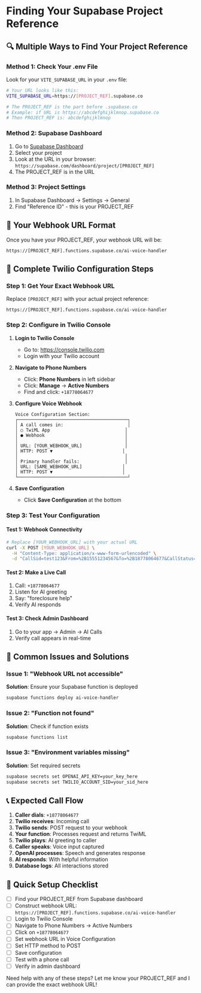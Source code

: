 # Finding Your Supabase Project Reference

## 🔍 Multiple Ways to Find Your Project Reference

### Method 1: Check Your .env File
Look for your `VITE_SUPABASE_URL` in your `.env` file:
```bash
# Your URL looks like this:
VITE_SUPABASE_URL=https://[PROJECT_REF].supabase.co

# The PROJECT_REF is the part before .supabase.co
# Example: if URL is https://abcdefghijklmnop.supabase.co
# Then PROJECT_REF is: abcdefghijklmnop
```

### Method 2: Supabase Dashboard
1. Go to [Supabase Dashboard](https://supabase.com/dashboard)
2. Select your project
3. Look at the URL in your browser: `https://supabase.com/dashboard/project/[PROJECT_REF]`
4. The PROJECT_REF is in the URL

### Method 3: Project Settings
1. In Supabase Dashboard → Settings → General
2. Find "Reference ID" - this is your PROJECT_REF

## 🎯 Your Webhook URL Format

Once you have your PROJECT_REF, your webhook URL will be:
```
https://[PROJECT_REF].functions.supabase.co/ai-voice-handler
```

## 🔧 Complete Twilio Configuration Steps

### Step 1: Get Your Exact Webhook URL
Replace `[PROJECT_REF]` with your actual project reference:
```
https://[PROJECT_REF].functions.supabase.co/ai-voice-handler
```

### Step 2: Configure in Twilio Console

1. **Login to Twilio Console**
   - Go to: https://console.twilio.com
   - Login with your Twilio account

2. **Navigate to Phone Numbers**
   - Click: **Phone Numbers** in left sidebar
   - Click: **Manage** → **Active Numbers**
   - Find and click: `+18778064677`

3. **Configure Voice Webhook**
   ```
   Voice Configuration Section:
   ┌─────────────────────────────────────────┐
   │ A call comes in:                        │
   │ ○ TwiML App                            │
   │ ● Webhook                              │
   │                                        │
   │ URL: [YOUR_WEBHOOK_URL]                │
   │ HTTP: POST ▼                          │
   │                                        │
   │ Primary handler fails:                 │
   │ URL: [SAME_WEBHOOK_URL]               │
   │ HTTP: POST ▼                          │
   └─────────────────────────────────────────┘
   ```

4. **Save Configuration**
   - Click **Save Configuration** at the bottom

### Step 3: Test Your Configuration

#### Test 1: Webhook Connectivity
```bash
# Replace [YOUR_WEBHOOK_URL] with your actual URL
curl -X POST [YOUR_WEBHOOK_URL] \
  -H "Content-Type: application/x-www-form-urlencoded" \
  -d "CallSid=test123&From=%2B15551234567&To=%2B18778064677&CallStatus=ringing"
```

#### Test 2: Make a Live Call
1. Call: `+18778064677`
2. Listen for AI greeting
3. Say: "foreclosure help"
4. Verify AI responds

#### Test 3: Check Admin Dashboard
1. Go to your app → Admin → AI Calls
2. Verify call appears in real-time

## 🚨 Common Issues and Solutions

### Issue 1: "Webhook URL not accessible"
**Solution**: Ensure your Supabase function is deployed
```bash
supabase functions deploy ai-voice-handler
```

### Issue 2: "Function not found"
**Solution**: Check if function exists
```bash
supabase functions list
```

### Issue 3: "Environment variables missing"
**Solution**: Set required secrets
```bash
supabase secrets set OPENAI_API_KEY=your_key_here
supabase secrets set TWILIO_ACCOUNT_SID=your_sid_here
```

## 📞 Expected Call Flow

1. **Caller dials**: `+18778064677`
2. **Twilio receives**: Incoming call
3. **Twilio sends**: POST request to your webhook
4. **Your function**: Processes request and returns TwiML
5. **Twilio plays**: AI greeting to caller
6. **Caller speaks**: Voice input captured
7. **OpenAI processes**: Speech and generates response
8. **AI responds**: With helpful information
9. **Database logs**: All interactions stored

## 🎯 Quick Setup Checklist

- [ ] Find your PROJECT_REF from Supabase dashboard
- [ ] Construct webhook URL: `https://[PROJECT_REF].functions.supabase.co/ai-voice-handler`
- [ ] Login to Twilio Console
- [ ] Navigate to Phone Numbers → Active Numbers
- [ ] Click on `+18778064677`
- [ ] Set webhook URL in Voice Configuration
- [ ] Set HTTP method to POST
- [ ] Save configuration
- [ ] Test with a phone call
- [ ] Verify in admin dashboard

Need help with any of these steps? Let me know your PROJECT_REF and I can provide the exact webhook URL!